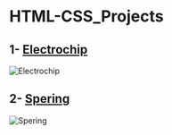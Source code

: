 # HTML-CSS_Projects

## 1- [Electrochip](https://github.com/damlahub/HTML-CSS_Projects/tree/main/Electrochip-Clone-main)

![Electrochip](https://github.com/damlahub/HTML-CSS_Projects/blob/main/Electrochip-Clone-main/ss.gif)

## 2- [Spering](https://github.com/damlahub/HTML-CSS_Projects/tree/main/Spering)

![Spering](https://github.com/damlahub/HTML-CSS_Projects/blob/main/Spering/Assets/ss.gif)
